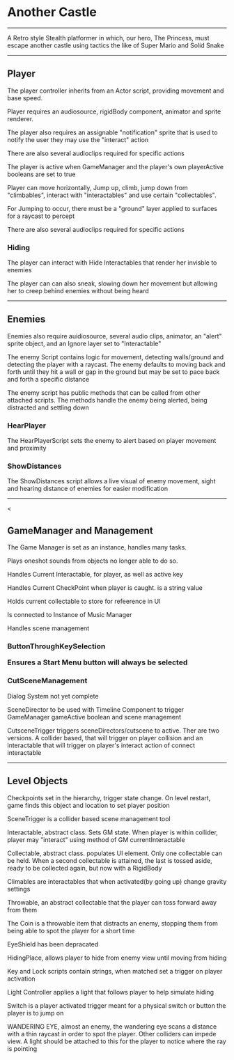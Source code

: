 <h1>Another Castle</h1>
<hr>

<p>A Retro style Stealth platformer in which, our hero, The Princess, must escape another castle using tactics the like of Super Mario and Solid Snake</P>
<hr>

<h2>Player</h2>
<p> The player controller inherits from an Actor script, providing movement and base speed.</P>
<p> Player requires an audiosource, rigidBody component, animator and sprite renderer.</P>
<p> The player also requires an assignable "notification" sprite that is used to notify the user they may use the "interact" action</P>
<p> There are also several audioclips required for specific actions</P>
<p> The player is active when GameManager and the player's own playerActive booleans are set to true</P>
<p> Player can move horizontally, Jump up, climb, jump down from "climbables", interact with "interactables" and use certain "collectables".</P>
<p> For Jumping to occur, there must be a "ground" layer applied to surfaces for a raycast to percept</P>
<p> There are also several audioclips required for specific actions</P>
<h3>Hiding</h3>
<p> The player can interact with Hide Interactables that render her invisble to enemies</P>
<p> The player can can also sneak, slowing down her movement but allowing her to creep behind enemies without being heard</P>
<hr>

<h2>Enemies</h2>
<p> Enemies also require auidiosource, several audio clips, animator, an "alert" sprite object, and an Ignore layer set to "Interactable"</P>
<p> The enemy Script contains logic for movement, detecting walls/ground and detecting the player with a raycast. The enemy defaults to moving back and forth until they hit a wall or gap in the ground but may be set to pace back and forth a specific distance</P>
<p> The enemy script has public methods that can be called from other attached scripts. The methods handle the enemy being alerted, being distracted and settling down</P>
<h3>HearPlayer</h3>
<p> The HearPlayerScript sets the enemy to alert based on player movement and proximity</P>
<h3>ShowDistances</h3>
<p> The ShowDistances script allows a live visual of enemy movement, sight and hearing distance of enemies for easier modification</P>
<hr>

<
<h2>GameManager and Management</h2>
<p> The Game Manager is set as an instance, handles many tasks.</P>
<p> Plays oneshot sounds from objects no longer able to do so.</P>
<p> Handles Current Interactable, for player, as well as active key</P>
<p> Handles Current CheckPoint when player is caught. is a string value</P>
<p> Holds current collectable to store for refeerence in UI</P>
<p> Is connected to Instance of Music Manager</P>
<p> Handles scene management </P>

<h3>ButtonThroughKeySelection</3>
<p> Ensures a Start Menu button will always be selected</P>

<h3>CutSceneManagement</h3>
<p> Dialog System not yet complete</p>
<p> SceneDirector to be used with Timeline Component to trigger GameManager gameActive boolean and scene management</p>
<p> CutsceneTrigger triggers sceneDirectors/cutscene to active. Ther are two versions. A collider based, that will trigger on player collision and an interactable that will trigger on player's interact action of connect interactable</p>
<hr>

<h2>Level Objects</h3>
<p> Checkpoints set in the hierarchy, trigger state change. On level restart, game finds this object and location to set player position</p>
<p> SceneTrigger is a collider based scene management tool</p>
<p> Interactable, abstract class. Sets GM state. When player is within collider, player may "interact" using method of GM currentInteractable</p>
<p> Collectable, abstract class. populates UI element. Only one collectable can be held. When a second collectable is attained, the last is tossed aside, ready to be collected again, but now with a RigidBody</p>
<p> Climables are interactables that when activated(by going up) change gravity settings</p>
<p>Throwable, an abstract collectable that the player can toss forward away from them</p>
<p> The Coin is a throwable item that distracts an enemy, stopping them from being able to spot the player for a short time</p>
<p> EyeShield has been depracated</p>
<p> HidingPlace, allows player to hide from enemy view until moving from hiding</p>
<p> Key and Lock scripts contain strings, when matched set a trigger on player activation</p>
<p> Light Controller applies a light that follows player to help simulate hiding</p>
<p> Switch is a player activated trigger meant for a physical switch or button the player is to jump on</p>
<p> WANDERING EYE, almost an enemy, the wandering eye scans a distance with a thin raycast in order to spot the player. Other colliders can impede view. A light should be attached to this for the player to notice where the ray is pointing</p>
